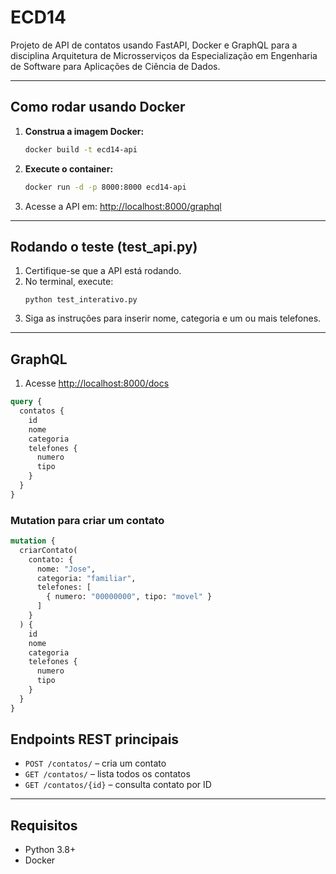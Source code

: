 # ECD14


Projeto de API de contatos usando FastAPI, Docker e GraphQL para a disciplina Arquitetura de Microsserviços da Especialização em Engenharia de Software para Aplicações de Ciência de Dados.

---

## Como rodar usando Docker

1. **Construa a imagem Docker:**
   ```bash
   docker build -t ecd14-api 
   ```

2. **Execute o container:**
   ```bash
   docker run -d -p 8000:8000 ecd14-api
   ```

3. Acesse a API em: [http://localhost:8000/graphql](http://localhost:8000/graphql)

---

## Rodando o teste (test_api.py)

1. Certifique-se que a API está rodando.
2. No terminal, execute:
   ```
   python test_interativo.py
   ```
3. Siga as instruções para inserir nome, categoria e um ou mais telefones.

---

## GraphQL

1. Acesse [http://localhost:8000/docs](http://localhost:8000/docs)

```graphql
query {
  contatos {
    id
    nome
    categoria
    telefones {
      numero
      tipo
    }
  }
}
```

### Mutation para criar um contato

```graphql
mutation {
  criarContato(
    contato: {
      nome: "Jose",
      categoria: "familiar",
      telefones: [
        { numero: "00000000", tipo: "movel" }
      ]
    }
  ) {
    id
    nome
    categoria
    telefones {
      numero
      tipo
    }
  }
}
```

## Endpoints REST principais

- `POST /contatos/` – cria um contato
- `GET /contatos/` – lista todos os contatos
- `GET /contatos/{id}` – consulta contato por ID

---

## Requisitos

- Python 3.8+
- Docker 
